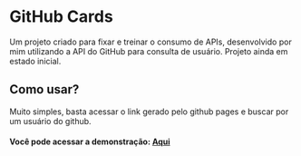 # GitHub  Cards

Um projeto criado para fixar e treinar o consumo de APIs, desenvolvido por mim utilizando a API do GitHub para consulta de usuário. Projeto ainda em estado inicial.



## Como usar?

Muito simples, basta acessar o link gerado pelo github pages e buscar por um usuário do github.





#### Você pode acessar a demonstração: [Aqui](https://tranivic.github.io/gitcards-project/)
